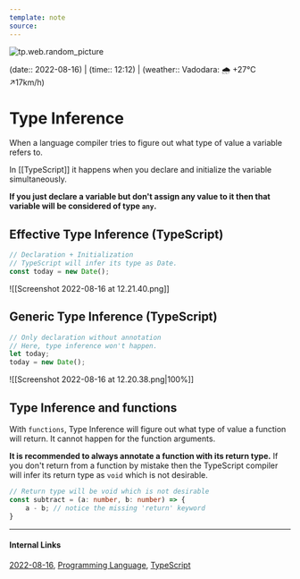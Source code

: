 ```yaml
---
template: note
source: 
---
```

![tp.web.random_picture](https://images.unsplash.com/photo-1543169108-32ac15a21e05?crop=entropy&cs=tinysrgb&fit=crop&fm=jpg&h=300&ixid=MnwxfDB8MXxyYW5kb218MHx8dHJlZSxsYW5kc2NhcGUsd2F0ZXIsbW91bnRhaW58fHx8fHwxNjYwNjMyMTY1&ixlib=rb-1.2.1&q=80&utm_campaign=api-credit&utm_medium=referral&utm_source=unsplash_source&w=900)

(date:: 2022-08-16) | (time:: 12:12) | (weather:: Vadodara: 🌧   +27°C ↗17km/h)

# Type Inference
When a language compiler tries to figure out what type of value a variable refers to.

In [[TypeScript]] it happens when you declare and initialize the variable simultaneously.

**If you just declare a variable but don't assign any value to it then that variable will be considered of type `any`.**

## Effective Type Inference (TypeScript)
```typescript
// Declaration + Initialization
// TypeScript will infer its type as Date.
const today = new Date();
```

![[Screenshot 2022-08-16 at 12.21.40.png]]

## Generic Type Inference (TypeScript)
```typescript
// Only declaration without annotation
// Here, type inference won't happen.
let today;
today = new Date();
```

![[Screenshot 2022-08-16 at 12.20.38.png|100%]]

## Type Inference and functions
With `functions`, Type Inference will figure out what type of value a function will return. It cannot happen for the function arguments.

**It is recommended to always annotate a function with its return type.** If you don't return from a function by mistake then the TypeScript compiler will infer its return type as `void` which is not desirable.

```typescript
// Return type will be void which is not desirable
const subtract = (a: number, b: number) => {
	a - b; // notice the missing 'return' keyword
}
```

---
#### Internal Links
[2022-08-16](app://obsidian.md/2022-08-16), [Programming Language](app://obsidian.md/Programming%20Language), [TypeScript](app://obsidian.md/TypeScript)